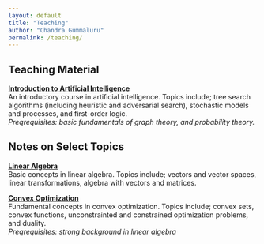 ```yaml
---
layout: default
title: "Teaching"
author: "Chandra Gummaluru"
permalink: /teaching/
---
```


## Teaching Material
[**Introduction to Artificial Intelligence**](https://chandra-gummaluru.github.io/2022-02-11/ai) <br>
An introductory course in artificial intelligence. Topics include; tree search algorithms (including heuristic and adversarial search), stochastic models and processes, and first-order logic. <br>
<i> Preqrequisites: basic fundamentals of graph theory, and probability theory. </i>

## Notes on Select Topics

[**Linear Algebra**](https://chandra-gummaluru.github.io/2022-07-25/la) <br>
Basic concepts in linear algebra. Topics include; vectors and vector spaces, linear transformations, algebra with vectors and matrices.

[**Convex Optimization**](https://chandra-gummaluru.github.io/2022-02-11/co) <br>
Fundamental concepts in convex optimization. Topics include; convex sets, convex functions, unconstrainted and constrained optimization problems, and duality.<br>
<i> Preqrequisites: strong background in linear algebra </i>


